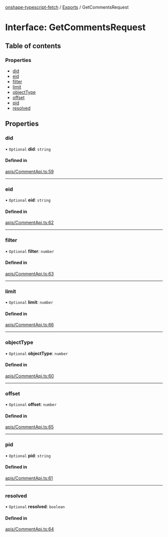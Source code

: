 [onshape-typescript-fetch](../README.md) / [Exports](../modules.md) / GetCommentsRequest

# Interface: GetCommentsRequest

## Table of contents

### Properties

- [did](GetCommentsRequest.md#did)
- [eid](GetCommentsRequest.md#eid)
- [filter](GetCommentsRequest.md#filter)
- [limit](GetCommentsRequest.md#limit)
- [objectType](GetCommentsRequest.md#objecttype)
- [offset](GetCommentsRequest.md#offset)
- [pid](GetCommentsRequest.md#pid)
- [resolved](GetCommentsRequest.md#resolved)

## Properties

### did

• `Optional` **did**: `string`

#### Defined in

[apis/CommentApi.ts:59](https://github.com/toebes/onshape-typescript-fetch/blob/3e11ae1/apis/CommentApi.ts#L59)

___

### eid

• `Optional` **eid**: `string`

#### Defined in

[apis/CommentApi.ts:62](https://github.com/toebes/onshape-typescript-fetch/blob/3e11ae1/apis/CommentApi.ts#L62)

___

### filter

• `Optional` **filter**: `number`

#### Defined in

[apis/CommentApi.ts:63](https://github.com/toebes/onshape-typescript-fetch/blob/3e11ae1/apis/CommentApi.ts#L63)

___

### limit

• `Optional` **limit**: `number`

#### Defined in

[apis/CommentApi.ts:66](https://github.com/toebes/onshape-typescript-fetch/blob/3e11ae1/apis/CommentApi.ts#L66)

___

### objectType

• `Optional` **objectType**: `number`

#### Defined in

[apis/CommentApi.ts:60](https://github.com/toebes/onshape-typescript-fetch/blob/3e11ae1/apis/CommentApi.ts#L60)

___

### offset

• `Optional` **offset**: `number`

#### Defined in

[apis/CommentApi.ts:65](https://github.com/toebes/onshape-typescript-fetch/blob/3e11ae1/apis/CommentApi.ts#L65)

___

### pid

• `Optional` **pid**: `string`

#### Defined in

[apis/CommentApi.ts:61](https://github.com/toebes/onshape-typescript-fetch/blob/3e11ae1/apis/CommentApi.ts#L61)

___

### resolved

• `Optional` **resolved**: `boolean`

#### Defined in

[apis/CommentApi.ts:64](https://github.com/toebes/onshape-typescript-fetch/blob/3e11ae1/apis/CommentApi.ts#L64)
